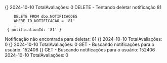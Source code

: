 {}
2024-10-10
TotalAvaliações: 0
DELETE - Tentando deletar notificação 81

        DELETE FROM dbo.NOTIFICACOES
        WHERE ID_NOTIFICACAO = '81'
        ;
     { notificationId: '81' }
Notificação não encontrada para deletar: 81
{}
2024-10-10
TotalAvaliações: 0
{}
2024-10-10
TotalAvaliações: 0
GET - Buscando notificações para o usuário: 152406
{}
GET - Buscando notificações para o usuário: 152406
2024-10-10
TotalAvaliações: 0
